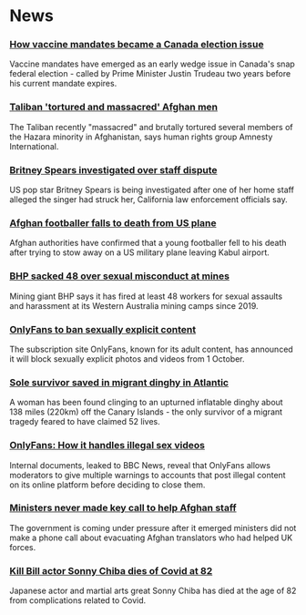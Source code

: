 # News
### [How vaccine mandates became a Canada election issue](https://www.bbc.com/news/world-us-canada-58264006)
Vaccine mandates have emerged as an early wedge issue in Canada's snap federal election - called by Prime Minister Justin Trudeau two years before his current mandate expires. 
### [Taliban 'tortured and massacred' Afghan men](https://www.bbc.com/news/world-asia-58277463)
The Taliban recently "massacred" and brutally tortured several members of the Hazara minority in Afghanistan, says human rights group Amnesty International.
### [Britney Spears investigated over staff dispute](https://www.bbc.com/news/entertainment-arts-58276564)
US pop star Britney Spears is being investigated after one of her home staff alleged the singer had struck her, California law enforcement officials say.
### [Afghan footballer falls to death from US plane](https://www.bbc.com/news/world-asia-58272740)
Afghan authorities have confirmed that a young footballer fell to his death after trying to stow away on a US military plane leaving Kabul airport.
### [BHP sacked 48 over sexual misconduct at mines](https://www.bbc.com/news/world-australia-58278104)
Mining giant BHP says it has fired at least 48 workers for sexual assaults and harassment at its Western Australia mining camps since 2019.
### [OnlyFans to ban sexually explicit content](https://www.bbc.com/news/business-58273914)
The subscription site OnlyFans, known for its adult content, has announced it will block sexually explicit photos and videos from 1 October. 
### [Sole survivor saved in migrant dinghy in Atlantic](https://www.bbc.com/news/world-europe-58279185)
A woman has been found clinging to an upturned inflatable dinghy about 138 miles (220km) off the Canary Islands - the only survivor of a migrant tragedy feared to have claimed 52 lives.
### [OnlyFans: How it handles illegal sex videos](https://www.bbc.com/news/uk-58255865)
Internal documents, leaked to BBC News, reveal that OnlyFans allows moderators to give multiple warnings to accounts that post illegal content on its online platform before deciding to close them. 
### [Ministers never made key call to help Afghan staff](https://www.bbc.com/news/uk-politics-58277008)
The government is coming under pressure after it emerged ministers did not make a phone call about evacuating Afghan translators who had helped UK forces.
### [Kill Bill actor Sonny Chiba dies of Covid at 82](https://www.bbc.com/news/entertainment-arts-58279397)
Japanese actor and martial arts great Sonny Chiba has died at the age of 82 from complications related to Covid.
